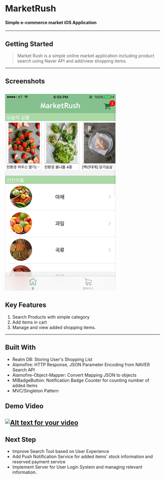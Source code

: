 # MarketRush
#### Simple e-commerce market iOS Application
---
## Getting Started
> Market Rush is a simple online market application including product search using Naver API and add/view shopping items.

---
## Screenshots
![screenshot](./image/1.PNG)
----
## Key Features
1. Search Products with simple category
2. Add items in cart
3. Manage and view added shopping items.

---
## Built With
* Realm DB: Storing User's Shopping List
* Alamofire: HTTP Response, JSON Parameter Encoding from NAVER Search API
* Alamofire-Object-Mapper: Convert Mapping JSON to objects
* MIBadgeButton: Notification Badge Counter for counting number of added items
* MVC/Singleton Pattern

## Demo Video 
[![Alt text for your video](http://i64.tinypic.com/34qn1px.png)](https://youtu.be/EgD8irb_57Y)
----
## Next Step
* Improve Search Tool based on User Experience 
* Add Push Notification Service for added items' stock information and reserved payment service
* Implement Server for User Login System and managing relevant information.
